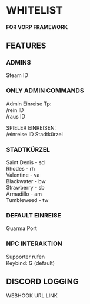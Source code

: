 # WHITELIST  

#### FOR VORP FRAMEWORK

## FEATURES  

### ADMINS  
Steam ID
  
### ONLY ADMIN COMMANDS  
Admin Einreise Tp:  
/rein ID  
/raus ID  

SPIELER EINREISEN:   
/einreise ID Stadtkürzel   

### STADTKÜRZEL 
Saint Denis - sd   
Rhodes - rh  
Valentine - va  
Blackwater - bw  
Strawberry - sb  
Armadillo - am  
Tumbleweed - tw  

### DEFAULT EINREISE 
Guarma Port    

### NPC INTERAKTION  
Supporter rufen  
Keybind: G (default)

## DISCORD LOGGING   
WEBHOOK URL LINK
